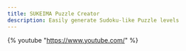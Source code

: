 ```yaml
---
title: SUKEIMA Puzzle Creator
description: Easily generate Sudoku-like Puzzle levels
---
```


{% youtube "https://www.youtube.com/" %}
